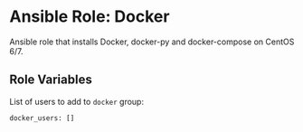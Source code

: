 Ansible Role: Docker
====

Ansible role that installs Docker, docker-py and docker-compose on CentOS 6/7.

Role Variables
----
List of users to add to ``docker`` group:

    docker_users: []

